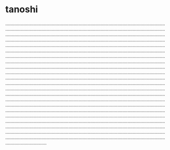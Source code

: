# tanoshi
........................................................................................................................................................................................................................................................................................................................................................................................................................................................................................................................................................................................................................................................................................................................................................................................................................................................................................................................................................................................................................................................................................................................................................................................................................................................................................................................................................................................................................................................................................................................................................................................................................................................................................................................................................................................................................................................................................................................................................................................................................................................................................................................................................................................................................................................................................................................................................................................................................................................................................................................................................................................................................................................................................................................................................................................................................................................................